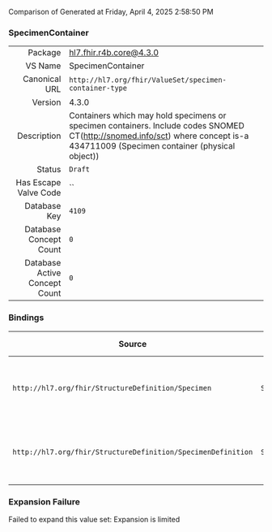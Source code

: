 Comparison of 
Generated at Friday, April 4, 2025 2:58:50 PM

### SpecimenContainer

|      |     |
| ---: | --- |
| Package | hl7.fhir.r4b.core@4.3.0 |
| VS Name | SpecimenContainer |
| Canonical URL | `http://hl7.org/fhir/ValueSet/specimen-container-type` |
| Version | 4.3.0 |
| Description | Containers which may hold specimens or specimen containers. Include codes  SNOMED CT(http://snomed.info/sct) where concept is-a 434711009 (Specimen container (physical object)) |
| Status | `Draft` |
| Has Escape Valve Code | `` |
| Database Key | `4109` |
| Database Concept Count | `0` |
| Database Active Concept Count | `0` |
### Bindings

| Source | Element | Binding | Strength | Element Short |
| ------ | ------- | ------- | -------- | ------------- |
| `http://hl7.org/fhir/StructureDefinition/Specimen` | `Specimen.container.type` | `http://hl7.org/fhir/ValueSet/specimen-container-type` | `Example` | Kind of container directly associated with specimen |
| `http://hl7.org/fhir/StructureDefinition/SpecimenDefinition` | `SpecimenDefinition.typeTested.container.type` | `http://hl7.org/fhir/ValueSet/specimen-container-type` | `Example` | Kind of container associated with the kind of specimen |

### Expansion Failure

Failed to expand this value set: Expansion is limited
